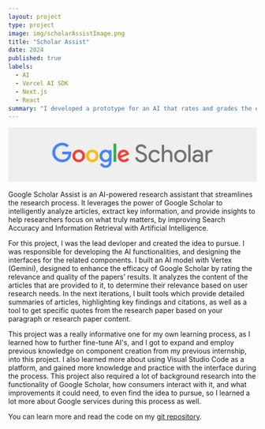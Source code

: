 ```yaml
---
layout: project
type: project
image: img/scholarAssistImage.png
title: "Scholar Assist"
date: 2024
published: true
labels:
  - AI
  - Vercel AI SDK
  - Next.js
  - React
summary: "I developed a prototype for an AI that rates and grades the efficacy of Scholarly articles, to improve the search function and evaluation of papers on Google Scholar."
---
```

<img class="img-fluid" src="../img/scholarAssistHeader.jpg">

Google Scholar Assist is an AI-powered research assistant that streamlines the research process. It leverages the power of Google Scholar to intelligently analyze articles, extract key information, and provide insights to help researchers focus on what truly matters, by improving Search Accuracy and Information Retrieval with Artificial Intelligence.

For this project, I was the lead devloper and created the idea to pursue. I was responsible for developing the AI functionalities, and designing the interfaces for the related components. I built an AI model with Vertex (Gemini), designed to enhance the efficacy of Google Scholar by rating the relevance and quality of the papers’ results. It analyzes the content of the articles that are provided to it, to determine their relevance based on user research needs. In the next iterations, I built tools which provide detailed summaries of articles, highlighting key findings and citations, as well as a tool to get specific quotes from the research paper based on your paragraph or research paper content.

This project was a really informative one for my own learning process, as I learned how to further fine-tune AI's, and I got to expand and employ previous knowledge on component creation from my previous internship, into this project. I also learned more about using Visual Studio Code as a platform, and gained more knowledge and practice with the interface during the process. This project also required a lot of background research into the functionality of Google Scholar, how consumers interact with it, and what improvements it could need, to even find the idea to pursue, so I learned a lot more about Google services during this process as well.

You can learn more and read the code on my [git repository](https://github.com/anayaemily/ScholarAssist).
